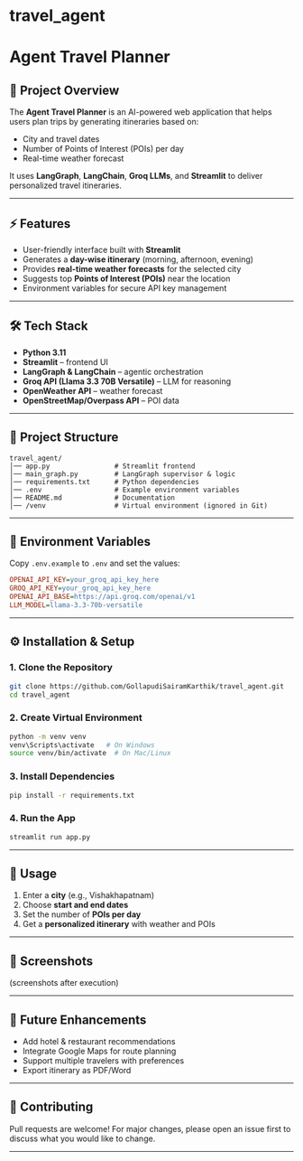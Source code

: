 ﻿# travel_agent

# Agent Travel Planner  

## 📌 Project Overview  
The **Agent Travel Planner** is an AI-powered web application that helps users plan trips by generating itineraries based on:  
- City and travel dates  
- Number of Points of Interest (POIs) per day  
- Real-time weather forecast  

It uses **LangGraph**, **LangChain**, **Groq LLMs**, and **Streamlit** to deliver personalized travel itineraries.  

---

## ⚡ Features  
- User-friendly interface built with **Streamlit**  
- Generates a **day-wise itinerary** (morning, afternoon, evening)  
- Provides **real-time weather forecasts** for the selected city  
- Suggests top **Points of Interest (POIs)** near the location  
- Environment variables for secure API key management  

---

## 🛠️ Tech Stack  
- **Python 3.11**  
- **Streamlit** – frontend UI  
- **LangGraph & LangChain** – agentic orchestration  
- **Groq API (Llama 3.3 70B Versatile)** – LLM for reasoning  
- **OpenWeather API** – weather forecast  
- **OpenStreetMap/Overpass API** – POI data  

---

## 📂 Project Structure  
```
travel_agent/
│── app.py                # Streamlit frontend
│── main_graph.py         # LangGraph supervisor & logic
│── requirements.txt      # Python dependencies
│── .env                  # Example environment variables
│── README.md             # Documentation
│── /venv                 # Virtual environment (ignored in Git)
```

---

## 🔑 Environment Variables  
Copy `.env.example` to `.env` and set the values:  

```ini
OPENAI_API_KEY=your_groq_api_key_here
GROQ_API_KEY=your_groq_api_key_here
OPENAI_API_BASE=https://api.groq.com/openai/v1
LLM_MODEL=llama-3.3-70b-versatile
```

---

## ⚙️ Installation & Setup  

### 1. Clone the Repository  
```bash
git clone https://github.com/GollapudiSairamKarthik/travel_agent.git
cd travel_agent
```

### 2. Create Virtual Environment  
```bash
python -m venv venv
venv\Scripts\activate   # On Windows
source venv/bin/activate  # On Mac/Linux
```

### 3. Install Dependencies  
```bash
pip install -r requirements.txt
```

### 4. Run the App  
```bash
streamlit run app.py
```

---

## 🚀 Usage  
1. Enter a **city** (e.g., Vishakhapatnam)  
2. Choose **start and end dates**  
3. Set the number of **POIs per day**  
4. Get a **personalized itinerary** with weather and POIs  

---

## 📸 Screenshots  
(screenshots after execution)  

---

## 📝 Future Enhancements  
- Add hotel & restaurant recommendations  
- Integrate Google Maps for route planning  
- Support multiple travelers with preferences  
- Export itinerary as PDF/Word  

---

## 🤝 Contributing  
Pull requests are welcome! For major changes, please open an issue first to discuss what you would like to change.  

---
